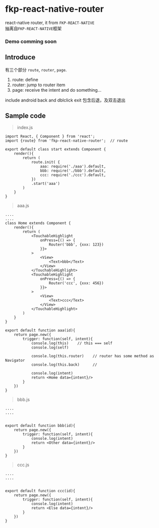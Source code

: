 # fkp-react-native-router
react-native router, it from `FKP-REACT-NATIVE`     
抽离自`FKP-REACT-NATIVE`框架  

### Demo comming soon  


## Introduce
有三个部分 `route`, `router`, `page`.  
1. route: define  
2. router: jump to router item  
3. page: receive the intent and do something...

include android back and dblclick exit
包含后退，及双击退出   

## Sample code  
> index.js  

```
import React, { Component } from 'react';
import {route} from 'fkp-react-native-router';  // route

export default class start extends Component {
    render(){
        return (
            route.init( {
                aaa: require('./aaa').default,
                bbb: require('./bbb').default,
                ccc: require('./ccc').default,
            })
            .start('aaa')
        )
    }
}
```  

> aaa.js  

```  
....
....
class Home extends Component {
    render(){
        return (
            <TouchableHighlight
                onPress={() => {
                    Router('bbb', {xxx: 123})
                }}>
            >
                <View>
                    <Text>bbb</Text>
                </View>
            </TouchableHighlight>
            <TouchableHighlight
                onPress={() => {
                    Router('ccc', {xxx: 456})
                }}>
            >
                <View>
                    <Text>ccc</Text>
                </View>
            </TouchableHighlight>
        )
    }
}

export default function aaa(id){
    return page.new({
        trigger: function(self, intent){
            console.log(this)    // this === self
            console.log(self)

            console.log(this.router)    // router has some method as Navigator
            console.log(this.back)      //

            console.log(intent)
            return <Home data={intent}/>
        }
    })
}
```  

> bbb.js  

```
....
....


export default function bbb(id){
    return page.new({
        trigger: function(self, intent){             
            console.log(intent)
            return <Other data={intent}/>
        }
    })
}
```

> ccc.js  

```
....
....


export default function ccc(id){
    return page.new({
        trigger: function(self, intent){             
            console.log(intent)
            return <Else data={intent}/>
        }
    })
}
```
